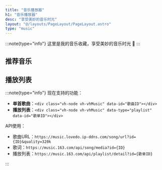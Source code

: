 ```yaml
---
title: "音乐播放器"
h1: "音乐播放器"
desc: "享受美妙的音乐时光"
layout: "@/layouts/PageLayout/PageLayout.astro"
type: "music"
---
```


:::note{type="info"}
这里是我的音乐收藏，享受美妙的音乐时光 🎵
:::

## 推荐音乐

<div class="vh-node vh-vhMusic" data-id="33894312"></div>

<div class="vh-node vh-vhMusic" data-id="31445772"></div>

<div class="vh-node vh-vhMusic" data-id="447925559"></div>

## 播放列表

<div class="vh-node vh-vhMusic" data-type="playlist" data-id="13998261384"></div>

:::note{type="info"}
现在支持的功能：

- **单首歌曲**：`<div class="vh-node vh-vhMusic" data-id="歌曲ID"></div>`
- **播放列表**：`<div class="vh-node vh-vhMusic" data-type="playlist" data-id="歌单ID"></div>`

API使用：
- 歌曲URL：`https://music.lovedo.ip-ddns.com/song/url?id={ID}&quality=320k`
- 歌词：`https://music.163.com/api/song/media?id={ID}`
- 播放列表：`https://music.163.com/api/playlist/detail?id={歌单ID}`

:::